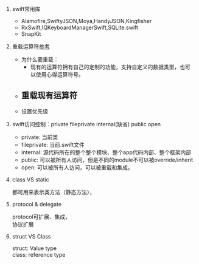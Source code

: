 1. swift常用库

   * Alamofire,SwiftyJSON,Moya,HandyJSON,Kingfisher
   * RxSwift,IQKeyboardManagerSwift,SQLite.swift
   * SnapKit

2. 重载运算符[参考](http://www.cocoachina.com/swift/20150204/11091.html)

   * 为什么要重载：
     * 现有的运算符拥有自己的定制的功能，支持自定义的数据类型，也可以使用心得运算符号。
   * 重载现有运算符
       - 
   * 设置优先级

3. swift访问控制：private fileprivate internal\(缺省\) public open

   * private: 当前类
   * fileprivate: 当前.swift文件
   * internal: 源代码所在的整个整个模块、整个app代码内部、整个框架内部
   * public: 可以被所有人访问，但是不同的module不可以被override/inherit
   * open: 可以被所有人访问，可以被重载和集成。

4. class VS static

   都可用来表示类方法（静态方法），

5. protocol & delegate

   protocol可扩展、集成，  
    协议扩展

6. struct VS Class

   struct: Value type  
    class: reference type



